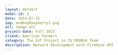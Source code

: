 ```yaml
---
layout: default
modal-id: 1
date: 2014-07-15
img: mudbugRaspberry1.png
alt: image-alt
project-date: Fall 2023
client: American Farmers
category: The IoT Project in CU MUDBUG Team
description: Network Development with Firebase API
---
```

